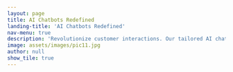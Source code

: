 ```yaml
---
layout: page
title: AI Chatbots Redefined
landing-title: 'AI Chatbots Redefined'
nav-menu: true
description: 'Revolutionize customer interactions. Our tailored AI chatbots provide instant solutions, enhance user experiences, and transform engagement. Elevate your customer service now.'
image: assets/images/pic11.jpg
author: null
show_tile: true
---
```

